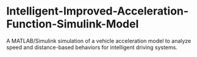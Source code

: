 # Intelligent-Improved-Acceleration-Function-Simulink-Model
 A MATLAB/Simulink simulation of a vehicle acceleration model to analyze speed and distance-based behaviors for intelligent driving systems.
